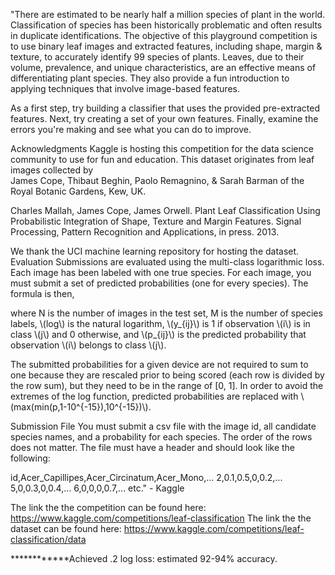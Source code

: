 "There are estimated to be nearly half a million species of plant in the world. Classification of species has been historically problematic and often results in duplicate identifications.
The objective of this playground competition is to use binary leaf images and extracted features, including shape, margin & texture, to accurately identify 99 species of plants. Leaves, due to their volume, prevalence, and unique characteristics, are an effective means of differentiating plant species. They also provide a fun introduction to applying techniques that involve image-based features.

As a first step, try building a classifier that uses the provided pre-extracted features. Next, try creating a set of your own features. Finally, examine the errors you're making and see what you can do to improve.

Acknowledgments
Kaggle is hosting this competition for the data science community to use for fun and education. This dataset originates from leaf images collected by  
James Cope, Thibaut Beghin, Paolo Remagnino, & Sarah Barman of the Royal Botanic Gardens, Kew, UK.

Charles Mallah, James Cope, James Orwell. Plant Leaf Classification Using Probabilistic Integration of Shape, Texture and Margin Features. Signal Processing, Pattern Recognition and Applications, in press. 2013.

We thank the UCI machine learning repository for hosting the dataset.
Evaluation
Submissions are evaluated using the multi-class logarithmic loss. Each image has been labeled with one true species. For each image, you must submit a set of predicted probabilities (one for every species). The formula is then,


where N is the number of images in the test set, M is the number of species labels, \\(log\\) is the natural logarithm, \\(y_{ij}\\) is 1 if observation \\(i\\) is in class \\(j\\) and 0 otherwise, and \\(p_{ij}\\) is the predicted probability that observation \\(i\\) belongs to class \\(j\\).

The submitted probabilities for a given device are not required to sum to one because they are rescaled prior to being scored (each row is divided by the row sum), but they need to be in the range of [0, 1]. In order to avoid the extremes of the log function, predicted probabilities are replaced with \\(max(min(p,1-10^{-15}),10^{-15})\\).

Submission File
You must submit a csv file with the image id, all candidate species names, and a probability for each species. The order of the rows does not matter. The file must have a header and should look like the following:

id,Acer_Capillipes,Acer_Circinatum,Acer_Mono,...
2,0.1,0.5,0,0.2,...
5,0,0.3,0,0.4,...
6,0,0,0,0.7,...
etc." - Kaggle

The link the the competition can be found here: https://www.kaggle.com/competitions/leaf-classification
The link the the dataset can be found here: https://www.kaggle.com/competitions/leaf-classification/data

************Achieved .2 log loss: estimated 92-94% accuracy. 
